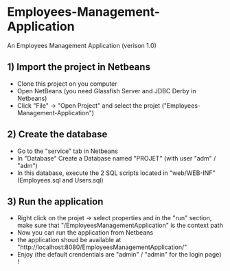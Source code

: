 # Employees-Management-Application
An Employees Management Application (verison 1.0)

## 1) Import the project in Netbeans
- Clone this project on you computer
- Open NetBeans (you need Glassfish Server and JDBC Derby in Netbeans)
- Click "File" -> "Open Project" and select the projet ("Employees-Management-Application")

## 2) Create the database
- Go to the "service" tab in Netbeans
- In "Database"  Create a Database named "PROJET" (with user "adm" / "adm")
- In this database, execute the 2 SQL scripts located in "web/WEB-INF" (Employees.sql and Users.sql)

## 3) Run the application
- Right click on the projet -> select properties and in the "run" section, make sure that "/EmployeesManagementApplication" is the context 
path
- Now you can run the application from Netbeans
- the application shoud be available at "http://localhost:8080/EmployeesManagementApplication/"
- Enjoy (the default crendentials are "admin" / "admin" for the login page) !

